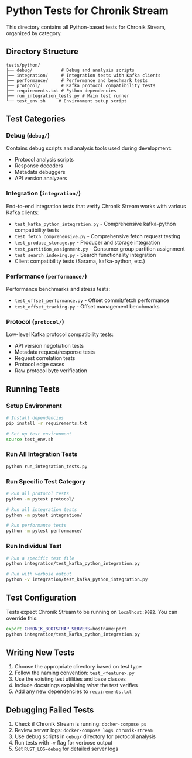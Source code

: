 # Python Tests for Chronik Stream

This directory contains all Python-based tests for Chronik Stream, organized by category.

## Directory Structure

```
tests/python/
├── debug/           # Debug and analysis scripts
├── integration/     # Integration tests with Kafka clients
├── performance/     # Performance and benchmark tests
├── protocol/        # Kafka protocol compatibility tests
├── requirements.txt # Python dependencies
├── run_integration_tests.py # Main test runner
└── test_env.sh     # Environment setup script
```

## Test Categories

### Debug (`debug/`)
Contains debug scripts and analysis tools used during development:
- Protocol analysis scripts
- Response decoders
- Metadata debuggers
- API version analyzers

### Integration (`integration/`)
End-to-end integration tests that verify Chronik Stream works with various Kafka clients:
- `test_kafka_python_integration.py` - Comprehensive kafka-python compatibility tests
- `test_fetch_comprehensive.py` - Comprehensive fetch request testing
- `test_produce_storage.py` - Producer and storage integration
- `test_partition_assignment.py` - Consumer group partition assignment
- `test_search_indexing.py` - Search functionality integration
- Client compatibility tests (Sarama, kafka-python, etc.)

### Performance (`performance/`)
Performance benchmarks and stress tests:
- `test_offset_performance.py` - Offset commit/fetch performance
- `test_offset_tracking.py` - Offset management benchmarks

### Protocol (`protocol/`)
Low-level Kafka protocol compatibility tests:
- API version negotiation tests
- Metadata request/response tests
- Request correlation tests
- Protocol edge cases
- Raw protocol byte verification

## Running Tests

### Setup Environment
```bash
# Install dependencies
pip install -r requirements.txt

# Set up test environment
source test_env.sh
```

### Run All Integration Tests
```bash
python run_integration_tests.py
```

### Run Specific Test Category
```bash
# Run all protocol tests
python -m pytest protocol/

# Run all integration tests
python -m pytest integration/

# Run performance tests
python -m pytest performance/
```

### Run Individual Test
```bash
# Run a specific test file
python integration/test_kafka_python_integration.py

# Run with verbose output
python -v integration/test_kafka_python_integration.py
```

## Test Configuration

Tests expect Chronik Stream to be running on `localhost:9092`. You can override this:

```bash
export CHRONIK_BOOTSTRAP_SERVERS=hostname:port
python integration/test_kafka_python_integration.py
```

## Writing New Tests

1. Choose the appropriate directory based on test type
2. Follow the naming convention: `test_<feature>.py`
3. Use the existing test utilities and base classes
4. Include docstrings explaining what the test verifies
5. Add any new dependencies to `requirements.txt`

## Debugging Failed Tests

1. Check if Chronik Stream is running: `docker-compose ps`
2. Review server logs: `docker-compose logs chronik-stream`
3. Use debug scripts in `debug/` directory for protocol analysis
4. Run tests with `-v` flag for verbose output
5. Set `RUST_LOG=debug` for detailed server logs